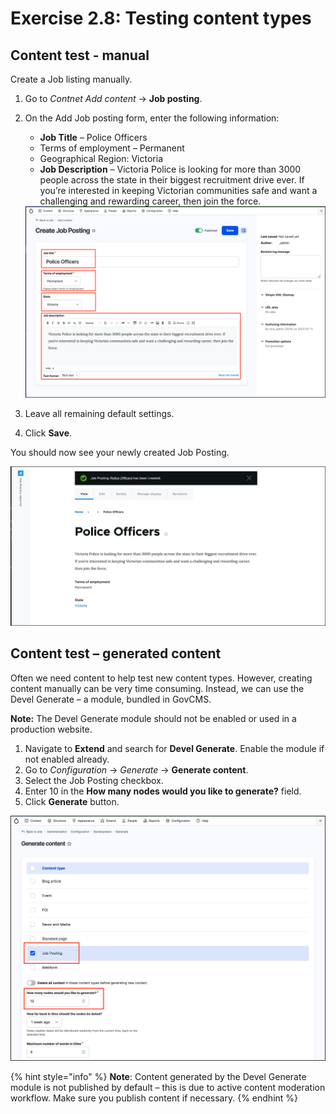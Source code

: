 # Exercise 2.8: Testing content types

## Content test - manual

Create a Job listing manually.

1. Go to _Contnet_ _Add content_ → **Job posting**.
2.  On the Add Job posting form, enter the following information:

    * **Job Title** – Police Officers
    * Terms of employment – Permanent
    * Geographical Region: Victoria
    * **Job Description** – Victoria Police is looking for more than 3000 people across the state in their biggest recruitment drive ever. If you’re interested in keeping Victorian communities safe and want a challenging and rewarding career, then join the force.

    <img src="../.gitbook/assets/Unit-2-Testing-Content-Types-1.png" alt="Image of Create Job posting" data-size="original">
3. Leave all remaining default settings.
4. Click **Save**.

You should now see your newly created Job Posting.

![Image of Job posting](../.gitbook/assets/Unit-2-Testing-Content-Types-2.png)

## Content test – generated content

Often we need content to help test new content types. However, creating content manually can be very time consuming. Instead, we can use the Devel Generate – a module, bundled in GovCMS.

**Note:** The Devel Generate module should not be enabled or used in a production website.

1. Navigate to **Extend** and search for **Devel Generate**. Enable the module if not enabled already.
2. Go to _Configuration_ → _Generate_ → **Generate content**.
3. Select the Job Posting checkbox.
4. Enter 10 in the **How many nodes would you like to generate?** field.
5. Click **Generate** button.

![Image of Job posting](../.gitbook/assets/Unit-2-Testing-Content-Types-3.png)

{% hint style="info" %}
**Note**: Content generated by the Devel Generate module is not published by default – this is due to active content moderation workflow. Make sure you publish content if necessary.
{% endhint %}
